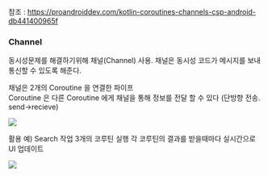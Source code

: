 참조 : https://proandroiddev.com/kotlin-coroutines-channels-csp-android-db441400965f


### Channel

동시성문제를 해결하기위해 채널(Channel) 사용. 채널은 동시성 코드가 메시지를 보내 통신할 수 있도록 해준다.  

채널은 2개의 Coroutine 을 연결한 파이프  
Coroutine 은 다른 Coroutine 에게 채널을 통해 정보를 전달 할 수 있다 (단방향 전송. send->recieve)  

![](https://miro.medium.com/max/700/1*E6FB9W3IemTPp4U5WwGApg.png)

활용 예) Search 작업 3개의 코루틴 실행 각 코루틴의 결과를 받을때마다 실시간으로 UI 업데이트



![](https://miro.medium.com/max/700/1*khfG84QbarNrYDUUkiBmqA.gif)

